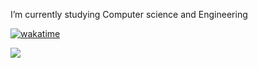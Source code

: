 I’m currently studying Computer science and Engineering

[![wakatime](https://wakatime.com/badge/user/5a8a1d09-5390-4d2a-93e0-11e765df28c1.svg)](https://wakatime.com/@5a8a1d09-5390-4d2a-93e0-11e765df28c1)

![](https://hit.yhype.me/github/profile?user_id=59050655)

<!---
MassimoSandre/MassimoSandre is a ✨ special ✨ repository because its `README.md` (this file) appears on your GitHub profile.
You can click the Preview link to take a look at your changes.
--->
